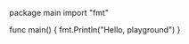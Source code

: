    package main
   import "fmt"
   
   func main() {
    fmt.Println("Hello, playground")
    }
    
    
